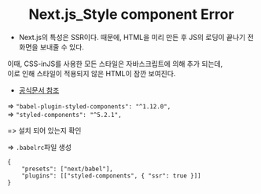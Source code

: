 <h1 align="center">
Next.js_Style component Error
</h1>

- Next.js의 특성은 SSR이다.
  때문에, HTML을 미리 만든 후 JS의 로딩이 끝나기 전 화면을 보내줄 수 있다.

이때, CSS-inJS를 사용한 모든 스타일은 자바스크립트에 의해 추가 되는데, <br/>
이로 인해 스타일이 적용되지 않은 HTML이 잠깐 보여진다.

- [공식문서 참조](https://github.com/vercel/next.js/tree/canary/examples/with-styled-components)

=> `"babel-plugin-styled-components": "^1.12.0",` <br/>
=> `"styled-components": "^5.2.1",`

=> 설치 되어 있는지 확인

=> `.babelrc`파일 생성

```
{
    "presets": ["next/babel"],
    "plugins": [["styled-components", { "ssr": true }]]
}
```
